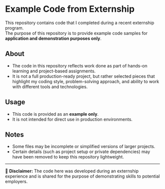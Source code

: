 # Example Code from Externship

This repository contains code that I completed during a recent externship program.  
The purpose of this repository is to provide example code samples for **application and demonstration purposes only**.  

## About
- The code in this repository reflects work done as part of hands-on learning and project-based assignments.  
- It is not a full production-ready project, but rather selected pieces that highlight my coding style, problem-solving approach, and ability to work with different tools and technologies.  

## Usage
- This code is provided as an **example only**.  
- It is not intended for direct use in production environments.  

## Notes
- Some files may be incomplete or simplified versions of larger projects.  
- Certain details (such as project setup or private dependencies) may have been removed to keep this repository lightweight.  

---

📌 **Disclaimer:** The code here was developed during an externship experience and is shared for the purpose of demonstrating skills to potential employers.
